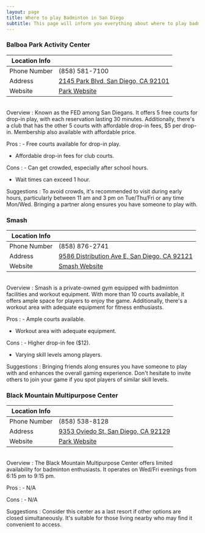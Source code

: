 ```yaml
---
layout: page
title: Where to play Badminton in San Diego
subtitle: This page will inform you everything about where to play badminton in San Diego
---
```

### Balboa Park Activity Center

| Location Info      |                                                                                   |
|--------------------|-----------------------------------------------------------------------------------|
| Phone Number       | (858) 581-7100                               |
| Address            | [2145 Park Blvd, San Diego, CA 92101](https://maps.app.goo.gl/UicSrkkaUP3DBsDGA)         |
| Website            | [Park Website](https://www.sandiego.gov/park-and-recreation/centers/bpac)             |

<br>
Overview
: Known as the FED among San Diegans. It offers 5 free courts for drop-in play, with each reservation lasting 30 minutes. Additionally, there's a club that has the other 5 courts with affordable drop-in fees, $5 per drop-in. Membership also available with affordable price.

Pros
: - Free courts available for drop-in play.
- Affordable drop-in fees for club courts.

Cons
: - Can get crowded, especially after school hours.
- Wait times can exceed 1 hour.

Suggestions
: To avoid crowds, it's recommended to visit during early hours, particularly between 11 am and 3 pm on Tue/Thu/Fri or any time Mon/Wed. Bringing a partner along ensures you have someone to play with.

### Smash

| Location Info      |                                                                                   |
|--------------------|-----------------------------------------------------------------------------------|
| Phone Number       | (858) 876-2741                                                                               |
| Address            | [9586 Distribution Ave E, San Diego, CA 92121](https://maps.app.goo.gl/Hw8z45tCujZBz6Yx6)        |
| Website            | [Smash Website](https://www.smashbsd.com/)                                              |

<br>
Overview
: Smash is a private-owned gym equipped with badminton facilities and workout equipment. With more than 10 courts available, it offers ample space for players to enjoy the game. Additionally, there's a workout area with adequate equipment for fitness enthusiasts.

Pros
: - Ample courts available.
- Workout area with adequate equipment.

Cons
: - Higher drop-in fee ($12).
- Varying skill levels among players.

Suggestions
: Bringing friends along ensures you have someone to play with and enhances the overall gaming experience. Don't hesitate to invite others to join your game if you spot players of similar skill levels.

### Black Mountain Multipurpose Center

| Location Info      |                                                                                   |
|--------------------|-----------------------------------------------------------------------------------|
| Phone Number       | (858) 538-8128                                                                              |
| Address            | [9353 Oviedo St, San Diego, CA 92129](https://maps.app.goo.gl/eWevnWRtKcdhq5Ef6)                                                     |
| Website            | [Park Website](https://www.sandiego.gov/park-and-recreation/centers/recctr/blkmtn)    |

<br>
Overview
: The Black Mountain Multipurpose Center offers limited availability for badminton enthusiasts. It operates on Wed/Fri evenings from 6:15 pm to 9:15 pm.

Pros
: - N/A

Cons
: - N/A

Suggestions
: Consider this center as a last resort if other options are closed simultaneously. It's suitable for those living nearby who may find it convenient to access.

